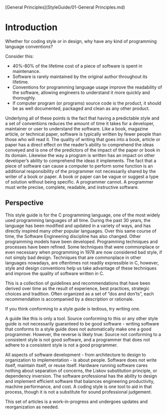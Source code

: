 [General Principles](StyleGuide/01-General Principles.md)

# Introduction
Whether for coding style or in design, why have any kind of programming language conventions?

Consider this:
* 40%-80% of the lifetime cost of a piece of software is spent in maintenance.
* Software is rarely maintained by the original author throughout its lifetime.
* Conventions for programming language usage improve the readability of the software,
allowing engineers to understand it more quickly and thoroughly.
* If computer program (or programs) source code is the product, it should be as well
documented, packaged and clean as any other product.

Underlying all of these points is the fact that having a predictable style and
a set of conventions reduces the amount of time it takes for a developer,
maintainer or user to understand the software.
Like a book, magazine article, or technical paper,
software is typically written by fewer people than those who will read it.
The quality of writing that goes into a book, article or paper has a direct
effect on the reader’s ability to comprehend the ideas conveyed and is one of
the predictors of the impact of the paper or book in its domain.
Likewise the way a program is written has an impact on other developer’s
ability to comprehend the ideas it implements.
The fact that a piece of software can cause a computer to perform some function
is an additional responsibility of the programmer not necessarily shared by the
writer of a book or paper.
A book or paper can be vague or suggest a type of solution without being specific.
A programmer cannot.
A programmer must write precise, complete, readable, and instructive software.

## Perspective
This style guide is for the C programming language,
one of the most widely used programming languages of all time.
During the past 30 years, the language has been modified and updated in a variety of ways,
and has directly inspired many other popular languages.
Over this same course of time, the Software Engineering discipline has also changed.
Other programming models have been developed.
Programming techniques and processes have been refined.
Some techniques that were commonplace or even necessary when programming in
1978 are now considered bad style, if not simply bad design.
Techniques that are commonplace in other languages nowadays,
are oftentimes not readily expressible in C, however,
style and design conventions help us take advantage of these techniques
and improve the quality of software written in C.

This is a collection of guidelines and recommendations that have been derived
over time as the result of experience, best practices, strategic choices and
tradition.
Often organized as a set of ”dos and don’ts”, each recommendation is
accompanied by a description or rationale.

If you think conforming to a style guide is tedious, try writing one.

A guide like this is only a tool. Source conforming to this or any other style
guide is not necessarily guaranteed to be good software - writing software that
conforms to a style guide does not automatically make one a good programmer.
However, the reverse is likely true: Source not conforming to a consistent
style is not good software, and a programmer that does not adhere to a
consistent style is not a good programmer.

All aspects of software development - from architecture to design to
organization to implementation - is about people.
Software does not write itself, maintain itself, or reuse itself.
Hardware running software cares nothing about separation of concerns,
the Liskov substitution principle,
or dependency inversion.
The software professional has the ability to design and implement efficient
software that balances engineering productivity,
machine performance, and cost.
A coding style is one tool to aid in that process,
though it is not a substitute for sound professional judgement.

This set of articles is a work-in-progress and undergoes updates and
reorganization as needed.
